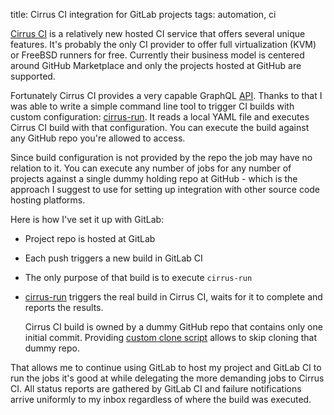 title: Cirrus CI integration for GitLab projects
tags: automation, ci

[Cirrus CI] is a relatively new hosted CI service that offers several unique
features. It's probably the only CI provider to offer full virtualization
(KVM) or FreeBSD runners for free. Currently their business model is centered
around GitHub Marketplace and only the projects hosted at GitHub are
supported.

Fortunately Cirrus CI provides a very capable GraphQL [API]. Thanks to that I
was able to write a simple command line tool to trigger CI builds with custom
configuration: [cirrus-run]. It reads a local YAML file and executes Cirrus
CI build with that configuration. You can execute the build against any
GitHub repo you're allowed to access.

Since build configuration is not provided by the repo the job may have no
relation to it. You can execute any number of jobs for any number of projects
against a single dummy holding repo at GitHub - which is the approach I
suggest to use for setting up integration with other source code hosting
platforms.

Here is how I've set it up with GitLab:

  - Project repo is hosted at GitLab
  - Each push triggers a new build in GitLab CI
  - The only purpose of that build is to execute `cirrus-run`
  - [cirrus-run] triggers the real build in Cirrus CI, waits for it to
    complete and reports the results.

    Cirrus CI build is owned by a dummy GitHub repo that contains only one
    initial commit. Providing [custom clone script] allows to skip cloning
    that dummy repo.

That allows me to continue using GitLab to host my project and GitLab CI to
run the jobs it's good at while delegating the more demanding jobs to Cirrus
CI. All status reports are gathered by GitLab CI and failure notifications
arrive uniformly to my inbox regardless of where the build was executed.

[Cirrus CI]: https://cirrus-ci.org/
[custom clone script]: https://cirrus-ci.org/guide/tips-and-tricks/#custom-clone-command
[API]: https://cirrus-ci.org/api/
[cirrus-run]: https://github.com/sio/cirrus-run
